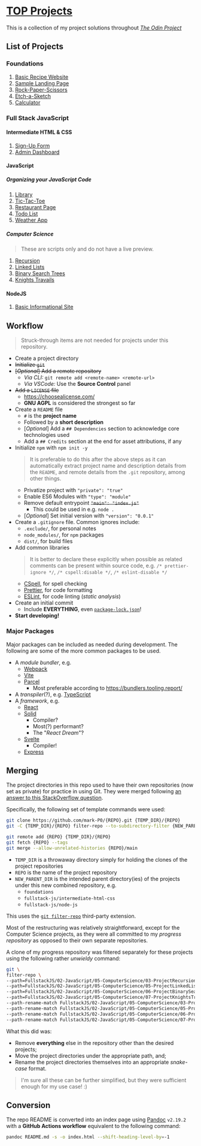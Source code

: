 # [TOP Projects](https://mark-p0.github.io/top-projects/)

This is a collection of my project solutions throughout _[The Odin Project](https://www.theodinproject.com)_

## List of Projects

### Foundations

1. [Basic Recipe Website](./foundations/basic-recipe-website/)
2. [Sample Landing Page](./foundations/sample-landing-page/)
3. [Rock-Paper-Scissors](./foundations/rock-paper-scissors/)
4. [Etch-a-Sketch](./foundations/etch-a-sketch/)
5. [Calculator](./foundations/calculator/)

### Full Stack JavaScript

#### Intermediate HTML & CSS

1. [Sign-Up Form](./fullstack-js/intermediate-html-css/signup-form/)
2. [Admin Dashboard](./fullstack-js/intermediate-html-css/admin-dashboard/)

#### JavaScript

##### Organizing your JavaScript Code

1. [Library](./fullstack-js/javascript/library/)
2. [Tic-Tac-Toe](./fullstack-js/javascript/tic-tac-toe/)
3. [Restaurant Page](./fullstack-js/javascript/restaurant-page/)
4. [Todo List](./fullstack-js/javascript/todo/)
5. [Weather App](./fullstack-js/javascript/weather/)

##### Computer Science

> These are scripts only and do not have a live preview.

1. [Recursion](./fullstack-js/javascript/recursion/)
2. [Linked Lists](./fullstack-js/javascript/linked-lists/)
3. [Binary Search Trees](./fullstack-js/javascript/binary-search-trees/)
4. [Knights Travails](./fullstack-js/javascript/knights-travails/)

#### NodeJS

1. [Basic Informational Site](./fullstack-js/node-js/basic-informational-site/)

## Workflow

> Struck-through items are not needed for projects under this repository.

- Create a project directory
- ~~Initialize `git`~~
- ~~[_Optional_] Add a remote repository~~
  - _Via CLI:_ `git remote add <remote-name> <remote-url>`
  - _Via VSCode:_ Use the **Source Control** panel
- ~~Add a `LICENSE` file~~
  - https://choosealicense.com/
  - **GNU AGPL** is considered the strongest so far
- Create a `README` file
  - `#` is the **project name**
  - Followed by a **short description**
  - [_Optional_] Add a `## Dependencies` section to acknowledge core technologies used
  - Add a `## Credits` section at the end for asset attributions, if any
- Initialize `npm` with `npm init -y`
  > It is preferable to do this after the above steps as it can automatically extract project name and description details from the `README`, and remote details from the `.git` repository, among other things.
  - Privatize project with `"private": "true"`
  - Enable ES6 Modules with `"type": "module"`
  - Remove default entrypoint ~~`"main": "index.js"`~~
    - This could be used in e.g. `node .`
  - [_Optional_] Set initial version with `"version": "0.0.1"`
- Create a `.gitignore` file. Common ignores include:
  - `.exclude/`, for personal notes
  - `node_modules/`, for `npm` packages
  - `dist/`, for build files
- Add common libraries
  > It is better to declare these explicitly when possible as related comments can be present within source code, e.g. `/* prettier-ignore */`, `/* cspell:disable */`, `/* eslint-disable */`
  - [CSpell](https://cspell.org/), for spell checking
  - [Prettier](https://prettier.io/), for code formatting
  - [ESLint](https://eslint.org/), for code linting (_static analysis_)
- Create an initial commit
  - Include **EVERYTHING**, even [`package-lock.json`](https://stackoverflow.com/a/44210813/)!
- **Start developing!**

### Major Packages

Major packages can be included as needed during development. The following are some of the more common packages to be used.

- A _module bundler_, e.g.
  - [Webpack](https://webpack.js.org/)
  - [Vite](https://vitejs.dev/)
  - [Parcel](https://parceljs.org/)
    - Most preferable according to https://bundlers.tooling.report/
- A _transpiler_(?), e.g. [TypeScript](https://www.typescriptlang.org/)
- A _framework_, e.g.
  - [React](https://reactjs.org/)
  - [Solid](https://www.solidjs.com/)
    - Compiler?
    - Most(?) performant?
    - The "_React Dream_"?
  - [Svelte](https://svelte.dev/)
    - Compiler!
  - [Express](https://expressjs.com/)

## Merging

The project directories in this repo used to have their own repositories (now set as private) for practice in using Git. They were merged following [an answer to this StackOverflow question](https://stackoverflow.com/questions/1425892/how-do-you-merge-two-git-repositories).

Specifically, the following set of template commands were used:

```sh
git clone https://github.com/mark-P0/{REPO}.git {TEMP_DIR}/{REPO}
git -C {TEMP_DIR}/{REPO} filter-repo --to-subdirectory-filter {NEW_PARENT_DIR}/{REPO}

git remote add {REPO} {TEMP_DIR}/{REPO}
git fetch {REPO} --tags
git merge --allow-unrelated-histories {REPO}/main
```

- `TEMP_DIR` is a throwaway directory simply for holding the clones of the project repositories
- `REPO` is the name of the project repository
- `NEW_PARENT_DIR` is the intended parent directory(ies) of the projects under this new combined repository, e.g.
  - `foundations`
  - `fullstack-js/intermediate-html-css`
  - `fullstack-js/node-js`

This uses the [`git filter-repo`](https://github.com/newren/git-filter-repo) third-party extension.

Most of the restructuring was relatively straightforward, except for the Computer Science projects, as they were all committed to my _progress repository_ as opposed to their own separate repositories.

A clone of my progress repository was filtered separately for these projects using the following rather _unwieldy_ command:

```sh
git \
filter-repo \
--path=FullstackJS/02-JavaScript/05-ComputerScience/03-ProjectRecursion \
--path=FullstackJS/02-JavaScript/05-ComputerScience/05-ProjectLinkedLists \
--path=FullstackJS/02-JavaScript/05-ComputerScience/06-ProjectBinarySearchTrees \
--path=FullstackJS/02-JavaScript/05-ComputerScience/07-ProjectKnightsTravails \
--path-rename-match FullstackJS/02-JavaScript/05-ComputerScience/03-ProjectRecursion:fullstack-js/javascript/recursion \
--path-rename-match FullstackJS/02-JavaScript/05-ComputerScience/05-ProjectLinkedLists:fullstack-js/javascript/linked-lists \
--path-rename-match FullstackJS/02-JavaScript/05-ComputerScience/06-ProjectBinarySearchTrees:fullstack-js/javascript/binary-search-trees \
--path-rename-match FullstackJS/02-JavaScript/05-ComputerScience/07-ProjectKnightsTravails:fullstack-js/javascript/knights-travails
```

What this did was:

- Remove **everything** else in the repository other than the desired projects;
- Move the project directories under the appropriate path, and;
- Rename the project directories themselves into an appropriate _snake-case_ format.

> I'm sure all these can be further simplified, but they were sufficient enough for my use case! :)

## Conversion

The repo README is converted into an index page using [Pandoc](https://pandoc.org/) `v2.19.2` with a **GitHub Actions workflow** equivalent to the following command:

```sh
pandoc README.md -s -o index.html --shift-heading-level-by=-1
```

```

```
